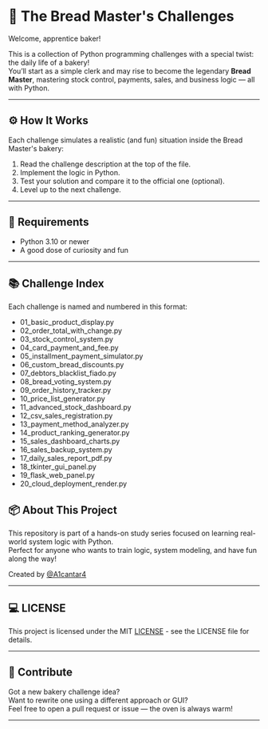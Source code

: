 # 🥖 The Bread Master's Challenges

Welcome, apprentice baker!  

This is a collection of Python programming challenges with a special twist: the daily life of a bakery!  
You’ll start as a simple clerk and may rise to become the legendary **Bread Master**, mastering stock control, payments, sales, and business logic — all with Python.

---

## ⚙️ How It Works

Each challenge simulates a realistic (and fun) situation inside the Bread Master's bakery:

1. Read the challenge description at the top of the file.
2. Implement the logic in Python.
3. Test your solution and compare it to the official one (optional).
4. Level up to the next challenge.

---

## 🧰 Requirements

- Python 3.10 or newer  
- A good dose of curiosity and fun

---

## 📚 Challenge Index

Each challenge is named and numbered in this format:

- 01_basic_product_display.py
- 02_order_total_with_change.py
- 03_stock_control_system.py
- 04_card_payment_and_fee.py
- 05_installment_payment_simulator.py
- 06_custom_bread_discounts.py
- 07_debtors_blacklist_fiado.py
- 08_bread_voting_system.py
- 09_order_history_tracker.py
- 10_price_list_generator.py
- 11_advanced_stock_dashboard.py
- 12_csv_sales_registration.py
- 13_payment_method_analyzer.py
- 14_product_ranking_generator.py
- 15_sales_dashboard_charts.py
- 16_sales_backup_system.py
- 17_daily_sales_report_pdf.py
- 18_tkinter_gui_panel.py
- 19_flask_web_panel.py
- 20_cloud_deployment_render.py

## 📦 About This Project

This repository is part of a hands-on study series focused on learning real-world system logic with Python.  
Perfect for anyone who wants to train logic, system modeling, and have fun along the way!

Created by [@A1cantar4](https://github.com/A1cantar4)

---

## 💻 LICENSE

This project is licensed under the MIT [LICENSE](LICENSE) - see the LICENSE file for details.

---

## 🤝 Contribute

Got a new bakery challenge idea?  
Want to rewrite one using a different approach or GUI?  
Feel free to open a pull request or issue — the oven is always warm!

---